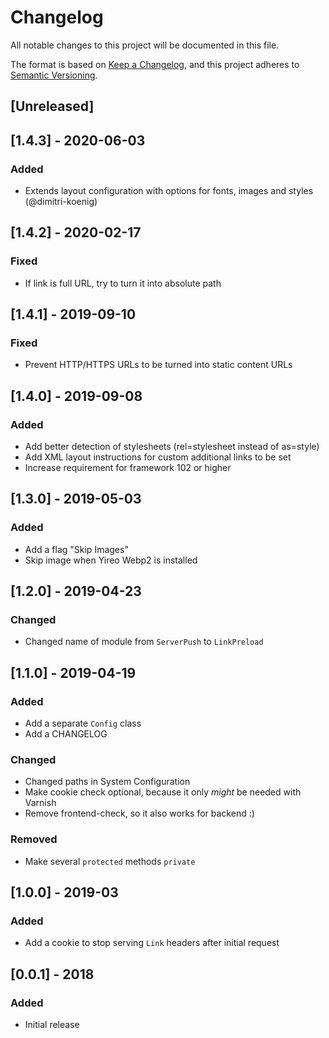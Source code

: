 # Changelog
All notable changes to this project will be documented in this file.

The format is based on [Keep a Changelog](https://keepachangelog.com/en/1.0.0/),
and this project adheres to [Semantic Versioning](https://semver.org/spec/v2.0.0.html).

## [Unreleased]

## [1.4.3] - 2020-06-03
### Added
- Extends layout configuration with options for fonts, images and styles (@dimitri-koenig)

## [1.4.2] - 2020-02-17
### Fixed
- If link is full URL, try to turn it into absolute path

## [1.4.1] - 2019-09-10
### Fixed
- Prevent HTTP/HTTPS URLs to be turned into static content URLs

## [1.4.0] - 2019-09-08
### Added
- Add better detection of stylesheets (rel=stylesheet instead of as=style)
- Add XML layout instructions for custom additional links to be set
- Increase requirement for framework 102 or higher

## [1.3.0] - 2019-05-03
### Added
- Add a flag "Skip Images" 
- Skip image when Yireo Webp2 is installed

## [1.2.0] - 2019-04-23
### Changed
- Changed name of module from `ServerPush` to `LinkPreload`

## [1.1.0] - 2019-04-19
### Added
- Add a separate `Config` class
- Add a CHANGELOG

### Changed
- Changed paths in System Configuration
- Make cookie check optional, because it only *might* be needed with Varnish
- Remove frontend-check, so it also works for backend :)

### Removed
- Make several `protected` methods `private`

## [1.0.0] - 2019-03
### Added
- Add a cookie to stop serving `Link` headers after initial request

## [0.0.1] - 2018
### Added
- Initial release
